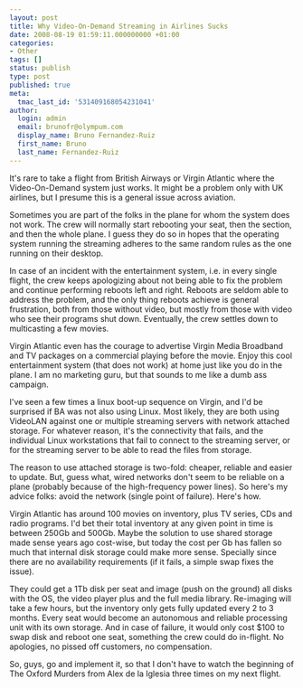 ```yaml
---
layout: post
title: Why Video-On-Demand Streaming in Airlines Sucks
date: 2008-08-19 01:59:11.000000000 +01:00
categories:
- Other
tags: []
status: publish
type: post
published: true
meta:
  tmac_last_id: '531409168054231041'
author:
  login: admin
  email: brunofr@olympum.com
  display_name: Bruno Fernandez-Ruiz
  first_name: Bruno
  last_name: Fernandez-Ruiz
---
```


It's rare to take a flight from British Airways or Virgin Atlantic
where the Video-On-Demand system just works. It might be a problem
only with UK airlines, but I presume this is a general issue across
aviation.

Sometimes you are part of the folks in the plane for whom the system
does not work. The crew will normally start rebooting your seat, then
the section, and then the whole plane. I guess they do so in hopes
that the operating system running the streaming adheres to the same
random rules as the one running on their desktop.

<p>In case of an incident with the entertainment system, i.e. in every single flight, the crew keeps apologizing about not being able to fix the problem and continue performing reboots left and right. Reboots are seldom able to address the problem, and the only thing reboots achieve is general frustration, both from those without video, but mostly from those with video who see their programs shut down. Eventually, the crew settles down to multicasting a few movies.</p>
<p>Virgin Atlantic even has the courage to advertise Virgin Media Broadband and TV packages on a commercial playing before the movie. Enjoy this cool entertainment system (that does not work) at home just like you do in the plane. I am no marketing guru, but that sounds to me like a dumb ass campaign.</p>
<p>I've seen a few times a linux boot-up sequence on Virgin, and I'd be surprised if BA was not also using Linux. Most likely, they are both using VideoLAN against one or multiple streaming servers with network attached storage. For whatever reason, it's the connectivity that fails, and the individual Linux workstations that fail to connect to the streaming server, or for the streaming server to be able to read the files from storage.</p>
<p>The reason to use attached storage is two-fold: cheaper, reliable and easier to update. But, guess what, wired networks don't seem to be reliable on a plane (probably because of the high-frequency power lines). So here's my advice folks: avoid the network (single point of failure). Here's how.</p>
<p>Virgin Atlantic has around 100 movies on inventory, plus TV series, CDs and radio programs. I'd bet their total inventory at any given point in time is between 250Gb and 500Gb. Maybe the solution to use shared storage made sense years ago cost-wise, but today the cost per Gb has fallen so much that internal disk storage could make more sense. Specially since there are no availability requirements (if it fails, a simple swap fixes the issue).</p>
<p>They could get a 1Tb disk per seat and image (push on the ground) all disks with the OS, the video player plus and the full media library. Re-imaging will take a few hours, but the inventory only gets fully updated every 2 to 3 months. Every seat would become an autonomous and reliable processing unit with its own storage. And in case of failure, it would only cost $100 to swap disk and reboot one seat, something the crew could do in-flight. No apologies, no pissed off customers, no compensation.</p>
<p>So, guys, go and implement it, so that I don't have to watch the beginning of The Oxford Murders from Alex de la Iglesia three times on my next flight.</p>
